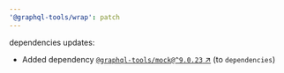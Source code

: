 ```yaml
---
'@graphql-tools/wrap': patch
---
```


dependencies updates: 

- Added dependency [`@graphql-tools/mock@^9.0.23` ↗︎](https://www.npmjs.com/package/@graphql-tools/mock/v/9.0.23) (to `dependencies`)
